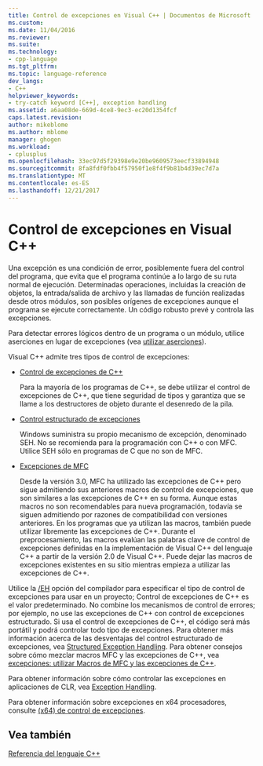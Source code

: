 ```yaml
---
title: Control de excepciones en Visual C++ | Documentos de Microsoft
ms.custom: 
ms.date: 11/04/2016
ms.reviewer: 
ms.suite: 
ms.technology:
- cpp-language
ms.tgt_pltfrm: 
ms.topic: language-reference
dev_langs:
- C++
helpviewer_keywords:
- try-catch keyword [C++], exception handling
ms.assetid: a6aa08de-669d-4ce8-9ec3-ec20d1354fcf
caps.latest.revision: 
author: mikeblome
ms.author: mblome
manager: ghogen
ms.workload:
- cplusplus
ms.openlocfilehash: 33ec97d5f29398e9e20be9609573eecf33894948
ms.sourcegitcommit: 8fa8fdf0fbb4f57950f1e8f4f9b81b4d39ec7d7a
ms.translationtype: MT
ms.contentlocale: es-ES
ms.lasthandoff: 12/21/2017
---
```

# <a name="exception-handling-in-visual-c"></a>Control de excepciones en Visual C++
Una excepción es una condición de error, posiblemente fuera del control del programa, que evita que el programa continúe a lo largo de su ruta normal de ejecución. Determinadas operaciones, incluidas la creación de objetos, la entrada/salida de archivo y las llamadas de función realizadas desde otros módulos, son posibles orígenes de excepciones aunque el programa se ejecute correctamente. Un código robusto prevé y controla las excepciones.  
  
 Para detectar errores lógicos dentro de un programa o un módulo, utilice aserciones en lugar de excepciones (vea [utilizar aserciones](/visualstudio/debugger/c-cpp-assertions)).  
  
 Visual C++ admite tres tipos de control de excepciones:  
  
-   [Control de excepciones de C++](../cpp/cpp-exception-handling.md)  
  
     Para la mayoría de los programas de C++, se debe utilizar el control de excepciones de C++, que tiene seguridad de tipos y garantiza que se llame a los destructores de objeto durante el desenredo de la pila.  
  
-   [Control estructurado de excepciones](../cpp/structured-exception-handling-c-cpp.md)  
  
     Windows suministra su propio mecanismo de excepción, denominado SEH. No se recomienda para la programación con C++ o con MFC. Utilice SEH sólo en programas de C que no son de MFC.  
  
-   [Excepciones de MFC](../mfc/exception-handling-in-mfc.md)  
  
     Desde la versión 3.0, MFC ha utilizado las excepciones de C++ pero sigue admitiendo sus anteriores macros de control de excepciones, que son similares a las excepciones de C++ en su forma. Aunque estas macros no son recomendables para nueva programación, todavía se siguen admitiendo por razones de compatibilidad con versiones anteriores. En los programas que ya utilizan las macros, también puede utilizar libremente las excepciones de C++. Durante el preprocesamiento, las macros evalúan las palabras clave de control de excepciones definidas en la implementación de Visual C++ del lenguaje C++ a partir de la versión 2.0 de Visual C++. Puede dejar las macros de excepciones existentes en su sitio mientras empieza a utilizar las excepciones de C++.  
  
 Utilice la [/EH](../build/reference/eh-exception-handling-model.md) opción del compilador para especificar el tipo de control de excepciones para usar en un proyecto; Control de excepciones de C++ es el valor predeterminado. No combine los mecanismos de control de errores; por ejemplo, no use las excepciones de C++ con control de excepciones estructurado. Si usa el control de excepciones de C++, el código será más portátil y podrá controlar todo tipo de excepciones. Para obtener más información acerca de las desventajas del control estructurado de excepciones, vea [Structured Exception Handling](../cpp/structured-exception-handling-c-cpp.md). Para obtener consejos sobre cómo mezclar macros MFC y las excepciones de C++, vea [excepciones: utilizar Macros de MFC y las excepciones de C++](../mfc/exceptions-using-mfc-macros-and-cpp-exceptions.md).  
  
 Para obtener información sobre cómo controlar las excepciones en aplicaciones de CLR, vea [Exception Handling](../windows/exception-handling-cpp-component-extensions.md).  
  
 Para obtener información sobre excepciones en x64 procesadores, consulte [(x64) de control de excepciones](../build/exception-handling-x64.md).  
  
## <a name="see-also"></a>Vea también  
 [Referencia del lenguaje C++](../cpp/cpp-language-reference.md)